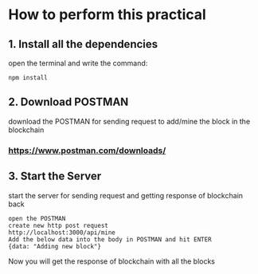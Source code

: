 # How to perform this practical

## 1. Install all the dependencies

open the terminal and write the command:

```
npm install
```

## 2. Download POSTMAN

download the POSTMAN for sending request to add/mine the block in the blockchain

### https://www.postman.com/downloads/

## 3. Start the Server

start the server for sending request and getting response of blockchain back

```
open the POSTMAN
create new http post request
http://localhost:3000/api/mine
Add the below data into the body in POSTMAN and hit ENTER
{data: "Adding new block"}
```

Now you will get the response of blockchain with all the blocks
